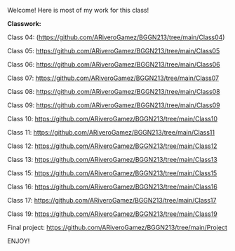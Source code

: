 Welcome! Here is most of my work for this class!


**Classwork:**



Class 04: (https://github.com/ARiveroGamez/BGGN213/tree/main/Class04)


Class 05: https://github.com/ARiveroGamez/BGGN213/tree/main/Class05


Class 06: https://github.com/ARiveroGamez/BGGN213/tree/main/Class06


Class 07: https://github.com/ARiveroGamez/BGGN213/tree/main/Class07


Class 08: https://github.com/ARiveroGamez/BGGN213/tree/main/Class08


Class 09: https://github.com/ARiveroGamez/BGGN213/tree/main/Class09


Class 10: https://github.com/ARiveroGamez/BGGN213/tree/main/Class10


Class 11: https://github.com/ARiveroGamez/BGGN213/tree/main/Class11


Class 12: https://github.com/ARiveroGamez/BGGN213/tree/main/Class12


Class 13: https://github.com/ARiveroGamez/BGGN213/tree/main/Class13


Class 15: https://github.com/ARiveroGamez/BGGN213/tree/main/Class15


Class 16: https://github.com/ARiveroGamez/BGGN213/tree/main/Class16


Class 17: https://github.com/ARiveroGamez/BGGN213/tree/main/Class17


Class 19: https://github.com/ARiveroGamez/BGGN213/tree/main/Class19


Final project: https://github.com/ARiveroGamez/BGGN213/tree/main/Project



ENJOY!
